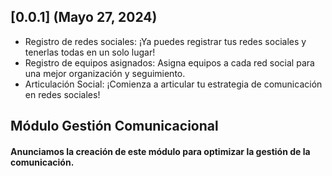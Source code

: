 ## [0.0.1] (Mayo 27, 2024) 
- Registro de redes sociales: ¡Ya puedes registrar tus redes sociales y tenerlas todas en un solo lugar!
- Registro de equipos asignados: Asigna equipos a cada red social para una mejor organización y seguimiento.
- Articulación Social: ¡Comienza a articular tu estrategia de comunicación en redes sociales!

## Módulo Gestión Comunicacional
#### Anunciamos la creación de este módulo para optimizar la gestión de la comunicación.